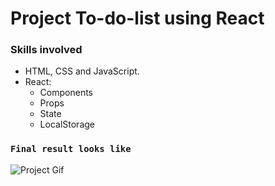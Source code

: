 # Project To-do-list using React

### Skills involved
- HTML, CSS and JavaScript.
- React:
    - Components
    - Props
    - State
    - LocalStorage

### `Final result looks like`
![Project Gif](./prototipo.gif)
